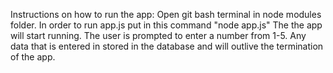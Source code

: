 Instructions on how to run the app: 
  Open git bash terminal in node modules folder.
  In order to run app.js put in this command "node app.js"
  The the app will start running. 
  The user is prompted to enter a number from 1-5. 
  Any data that is entered in stored in the database and will outlive the termination of the app. 
  
